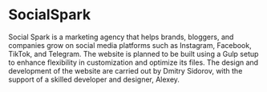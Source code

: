 # SocialSpark
 Social Spark is a marketing agency that helps brands, bloggers, and companies grow on social media platforms such as Instagram, Facebook, TikTok, and Telegram. The website is planned to be built using a Gulp setup to enhance flexibility in customization and optimize its files. The design and development of the website are carried out by Dmitry Sidorov, with the support of a skilled developer and designer, Alexey.
